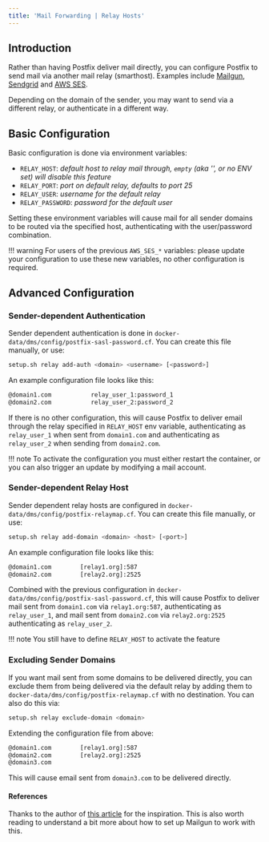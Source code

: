 ```yaml
---
title: 'Mail Forwarding | Relay Hosts'
---
```


## Introduction

Rather than having Postfix deliver mail directly, you can configure Postfix to send mail via another mail relay (smarthost). Examples include [Mailgun](https://www.mailgun.com/), [Sendgrid](https://sendgrid.com/) and [AWS SES](https://aws.amazon.com/ses/).

Depending on the domain of the sender, you may want to send via a different relay, or authenticate in a different way.

## Basic Configuration

Basic configuration is done via environment variables:

- `RELAY_HOST`: _default host to relay mail through, `empty` (aka '', or no ENV set) will disable this feature_
- `RELAY_PORT`: _port on default relay, defaults to port 25_
- `RELAY_USER`: _username for the default relay_
- `RELAY_PASSWORD`: _password for the default user_

Setting these environment variables will cause mail for all sender domains to be routed via the specified host, authenticating with the user/password combination.

!!! warning
    For users of the previous `AWS_SES_*` variables: please update your configuration to use these new variables, no other configuration is required.

## Advanced Configuration

### Sender-dependent Authentication

Sender dependent authentication is done in `docker-data/dms/config/postfix-sasl-password.cf`. You can create this file manually, or use:

```sh
setup.sh relay add-auth <domain> <username> [<password>]
```

An example configuration file looks like this:

```txt
@domain1.com           relay_user_1:password_1
@domain2.com           relay_user_2:password_2
```

If there is no other configuration, this will cause Postfix to deliver email through the relay specified in `RELAY_HOST` env variable, authenticating as `relay_user_1` when sent from `domain1.com` and authenticating as `relay_user_2` when sending from `domain2.com`.

!!! note
    To activate the configuration you must either restart the container, or you can also trigger an update by modifying a mail account.

### Sender-dependent Relay Host

Sender dependent relay hosts are configured in `docker-data/dms/config/postfix-relaymap.cf`. You can create this file manually, or use:

```sh
setup.sh relay add-domain <domain> <host> [<port>]
```

An example configuration file looks like this:

```txt
@domain1.com        [relay1.org]:587
@domain2.com        [relay2.org]:2525
```

Combined with the previous configuration in `docker-data/dms/config/postfix-sasl-password.cf`, this will cause Postfix to deliver mail sent from `domain1.com` via `relay1.org:587`, authenticating as `relay_user_1`, and mail sent from `domain2.com` via `relay2.org:2525` authenticating as `relay_user_2`.

!!! note
    You still have to define `RELAY_HOST` to activate the feature

### Excluding Sender Domains

If you want mail sent from some domains to be delivered directly, you can exclude them from being delivered via the default relay by adding them to `docker-data/dms/config/postfix-relaymap.cf` with no destination. You can also do this via:

```sh
setup.sh relay exclude-domain <domain>
```

Extending the configuration file from above:

```txt
@domain1.com        [relay1.org]:587
@domain2.com        [relay2.org]:2525
@domain3.com
```

This will cause email sent from `domain3.com` to be delivered directly.

#### References

Thanks to the author of [this article][guide-relayhost-mailgun] for the inspiration. This is also worth reading to understand a bit more about how to set up Mailgun to work with this.

[guide-relayhost-mailgun]: https://community.rackspace.com/products/f/email-products-forum/3897/how-to-setup-postfix-with-a-mailgun-smtp-relay-when-using-multiple-domains
